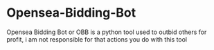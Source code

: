 # Opensea-Bidding-Bot
Opensea Bidding Bot or OBB is a python tool used to outbid others for profit, i am not responsible for that actions you do with this tool
